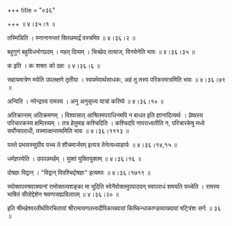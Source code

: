 +++
title = "०३६"

+++
 ॥  ४।३५।१  ॥   

  

तस्मिन्निति । स्नानानन्तरं क्लिन्नमार्द्रं वस्त्रमिव  ॥  ४।३६।२  ॥   

  

बहुगुणं बहुविधभोगप्रदम् । महत् दिव्यम् । चिच्छेद तत्याज, विनयेनेति भावः  ॥  ४।३६।३५  ॥   

  

क इति । कः शक्तः को दक्षः  ॥  ४।३६।६  ॥   

  

सहायमात्रेण मयेति उपलक्षणे तृतीया । स्वयमेवार्थसाधकः, अहं तु तस्य परिकरमात्रमिति भावः  ॥  ४।३६।७९  ॥   

  

अन्विति । नरेन्द्रस्य रामस्य । अनु अनुसृत्त्य यात्रां करिष्ये  ॥  ४।३६।१०  ॥   

  

अतिक्रान्तम् अतिक्रमणम् । विश्वासात् आश्रितमपराधिनमपि न बाधत इति ज्ञानादित्यर्थः । प्रेष्यस्य परिचारकस्य क्षमितव्यम् । तत्र हेतुमाह कश्चिदिति । कश्चिदपि नापराध्यतीति न, परिचारकेषु मध्ये सर्वोप्यपराधी, तस्मात्क्षन्तव्यमिति भावः  ॥  ४।३६।१११३  ॥   

  

यस्ते प्रभावस्सुग्रीव यच्च ते शौचमार्जवम् इत्यत्र तेनेत्यध्याहार्यः  ॥  ४।३६।१४,१५  ॥   

  

धर्मज्ञस्येति । उपपन्नमर्हम् । युक्तं युक्तियुक्तम्  ॥  ४।३६।१६  ॥   

  

दोषज्ञः विद्वान् । "विद्वान् विपश्चिद्दोषज्ञः" इत्यमरः  ॥  ४।३६।१७१९  ॥   

  

स्वोक्तपरुषवाक्यानां रामोक्तत्वशङ्का मा भूदिति स्वेनैवोक्तमुपपादयन् स्वापराधं शमयति यच्चेति । रामस्य भाषितं सीतोद्देशेन श्रवणासह्यविलापम्  ॥  ४।३६।२०  ॥   

  

इति श्रीमहेश्वरतीर्थविरचितायां श्रीरामायणतत्त्वदीपिकाख्यायां किष्किन्धाकाण्डव्याख्यायां षट्त्रिंशः सर्गः  ॥  ३६  ॥   

  


